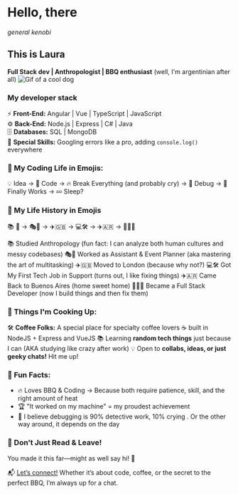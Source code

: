 # Hello, there
*general kenobi*
## This is Laura

**Full Stack dev | Anthropologist | BBQ enthusiast**
(well, I'm argentinian after all)
![Gif of a cool dog](https://giphy.com/gifs/dog-shiba-inu-typing-mCRJDo24UvJMA)

### My developer stack
⚡ **Front-End:** Angular | Vue | TypeScript | JavaScript  
⚙️ **Back-End:** Node.js | Express | C# | Java  
🗄️ **Databases:** SQL | MongoDB  
🎨 **Special Skills:** Googling errors like a pro, adding `console.log()` everywhere

### 🎢 My Coding Life in Emojis:
💡 Idea → 🎨 Code → 🔥 Break Everything (and probably cry) → 🐛 Debug → 🎉 Finally Works → 💤 Sleep? 

### 📜 My Life History in Emojis
📚 🏺 → 🎭📅 → ✈️🇬🇧 → 💻🛠️ → ✈️🇦🇷 → 👩‍💻🚀

📚 Studied Anthropology (fun fact: I can analyze both human cultures and messy codebases)
🎭📅 Worked as Assistant & Event Planner (aka mastering the art of multitasking)
✈️🇬🇧 Moved to London (because why not?)
💻🛠️ Got My First Tech Job in Support (turns out, I like fixing things)
✈️🇦🇷 Came Back to Buenos Aires (home sweet home)
👩‍💻🚀 Became a Full Stack Developer (now I build things and then fix them)

### 🚀 Things I'm Cooking Up:
🛠 **Coffee Folks:** A special place for specialty coffee lovers ☕  built in NodeJS + Express and VueJS
📚 Learning **random tech things** just because I can (AKA studying like crazy after work)
💡 Open to **collabs, ideas, or just geeky chats!** Hit me up!

### 🎉 Fun Facts:
- 🔥 Loves BBQ & Coding → Because both require patience, skill, and the right amount of heat
- 🏆 "It worked on my machine" = my proudest achievement  
- 🐛 I believe debugging is 90% detective work, 10% crying . Or the other way around, it depends on the day

### 🚀 Don’t Just Read & Leave!
You made it this far—might as well say hi! 👋

📬 [Let’s connect!](https://www.linkedin.com/in/laura-szmulewicz/) Whether it’s about code, coffee, or the secret to the perfect BBQ, I’m always up for a chat.
